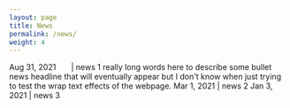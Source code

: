 ```yaml
---
layout: page
title: News
permalink: /news/
weight: 4
---
```



<style>
td, th {
   border: none!important;
}
</style>

Aug 31, 2021 &nbsp; &nbsp; &nbsp; | news 1 really long words here to describe some bullet news headline that will eventually appear but I don't know when just trying to test the wrap text effects of the webpage.
Mar 1, 2021        | news 2
Jan 3, 2021        | news 3

